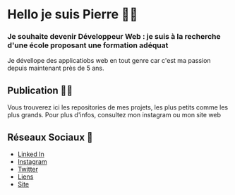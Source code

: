 # Hello je suis Pierre 👋🏼

### Je souhaite devenir Développeur Web : je suis à la recherche d'une école proposant une formation adéquat

Je dévellope des applicatiobs web en tout genre car c'est ma passion depuis maintenant près de 5 ans.

## Publication 🤳🏼

Vous trouverez ici les repositories de mes projets, les plus petits comme les plus grands. Pour plus d'infos, consultez mon instagram ou mon site web

## Réseaux Sociaux 📱

* [Linked In](https://www.linkedin.com/in/sparksinyou/)
* [Instagram](https://instagram.com/thissparkinyou)
* [Twitter](https://twitter.com/WiizardOnTw)
* [Liens](https://linktr.ee/sparksinyou)
* [Site](https://pierre-gueroult.netlify.app/)

